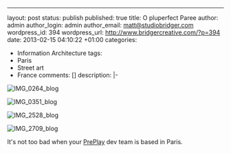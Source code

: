 ---

layout: post
status: publish
published: true
title: O pluperfect Paree
author: admin
author_login: admin
author_email: matt@studiobridger.com
wordpress_id: 394
wordpress_url: http://www.bridgercreative.com/?p=394
date: 2013-02-15 04:10:22 +01:00
categories:
- Information Architecture
tags:
- Paris
- Street art
- France
comments: []
description: |-
  
![IMG_0264_blog](http://www.bridgercreative.com/wp-content/uploads/2013/12/IMG_0264_blog.jpg)


![IMG_0351_blog](http://www.bridgercreative.com/wp-content/uploads/2013/12/IMG_0351_blog.jpg)


![IMG_2528_blog](http://www.bridgercreative.com/wp-content/uploads/2013/12/IMG_2528_blog.jpg)


![IMG_2709_blog](http://www.bridgercreative.com/wp-content/uploads/2013/12/IMG_2709_blog.jpg)


It's not too bad when your 
[PrePlay](http://preplaysports.com/) dev team is based in Paris.
